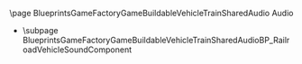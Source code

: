 \page BlueprintsGameFactoryGameBuildableVehicleTrainSharedAudio Audio
- \subpage BlueprintsGameFactoryGameBuildableVehicleTrainSharedAudioBP_RailroadVehicleSoundComponent
